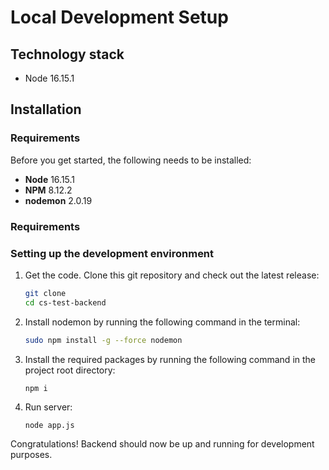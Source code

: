# Local Development Setup

## Technology stack

- Node 16.15.1

## Installation

### Requirements

Before you get started, the following needs to be installed:

- **Node** 16.15.1
- **NPM** 8.12.2
- **nodemon** 2.0.19

### Requirements

### Setting up the development environment

1.  Get the code. Clone this git repository and check out the latest release:

    ```bash
    git clone
    cd cs-test-backend
    ```

2.  Install nodemon by running the following command in the terminal:

    ```bash
    sudo npm install -g --force nodemon
    ```

3.  Install the required packages by running the following command in the project root directory:

    ```bash
    npm i
    ```

4.  Run server:

    ```
    node app.js
    ```

Congratulations! Backend should now be up and running for development purposes.
